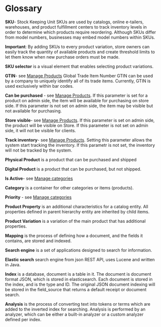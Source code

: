 # Glossary

**SKU**- Stock Keeping Unit
SKUs are used by catalogs, online e-tailers, warehouses, and product fulfillment centers to track inventory levels in order to determine which products require reordering. Although SKUs differ from model numbers, businesses may embed model numbers within SKUs.

**Important**: By adding SKUs to every product variation, store owners can easily track the quantity of available products and create threshold limits to let them know when new purchase orders must be made.

**SKU selector** is a visual element that enables selecting product variations.

**GTIN**- see [Manage Products](/docs/manage-physical-products.md) Global Trade Item Number
GTIN can be used by a company to uniquely identify all of its trade items.  Currently, GTIN is used exclusively within bar codes.

**Can be purchased** - see [Manage Products](/docs/manage-physical-products.md). If this parameter is set for a product on admin side, the item will be available for purchasing on store side. If this parameter is not set on admin side, the item may be visible but not available for purchasing.

**Store visible**- see [Manage Products](/docs/manage-physical-products.md). If this parameter is set on admin side, the product will be visible on Store. If this parameter is not set on admin side, it will not be visible for clients.

**Track inventory**- see [Manage Products](/docs/manage-physical-products.md). Setting this parameter allows the system start tracking the inventory. If this parametr is not set, the inventory will not be tracked by the system.

**Physical Product** is a product that can be purchased and shipped

**Digital Product** is a product that can be purchased, but not shipped.

**Is Active**- see [Manage categories](/docs/manage-categories.md)

**Category** is a container for other categories or items (products).

**Priority** - see [Manage categories](/docs/manage-categories.md)

**Product Property** is an additional characteristics for a catalog entity. All properties defined in parent hierarchy entity are inherited by child items.

**Product Variation** is a variation of the main product that has additional properties.

**Mapping**  is the process of defining how a document, and the fields it contains, are stored and indexed.

**Search engine** is a set of applications designed to search for information.

**Elastic search** search engine from json REST API, uses Lucene and written in Java.

**Index** is a database, document is a table in it. The document is document format JSON, which is stored in elasticsearch. Each document is stored in the index, and is the type and ID. The original JSON document indexing will be stored in the field_source that returns a default receipt or document search.

**Analysis** is the process of converting text into tokens or terms which are added to the inverted index for searching. Analysis is performed by an analyzer, which can be either a built-in analyzer or a custom analyzer defined per index.
